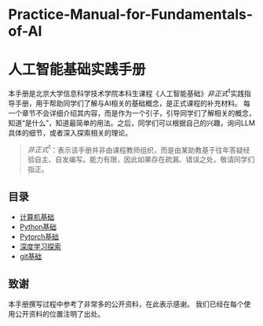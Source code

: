 # Practice-Manual-for-Fundamentals-of-AI
# 人工智能基础实践手册

本手册是北京大学信息科学技术学院本科生课程《人工智能基础》$非正式^1$实践指导手册，用于帮助同学们了解与AI相关的基础概念，是正式课程的补充材料。
每一个章节不会详细介绍其内容，而是作为一个引子，引导同学们了解相关的概念，知道“是什么”，知道最简单的用法。之后，同学们可以根据自己的兴趣，询问LLM具体的细节，或者深入探索相关的理论。

>$非正式^1$：表示该手册并非由课程教师组织，而是由某助教基于往年答疑经验自主、自发编写。能力有限，因此如果存在疏漏、错误之处，敬请同学们指正。
## 目录

- [计算机基础](第0章-计算机基础)
- [Python基础](第1章-Python基础)
- [Pytorch基础](第2章-Pytorch基础)
- [深度学习探索](第3章-深度学习探索)
- [git基础](第4章-git基础)

## 致谢

本手册撰写过程中参考了非常多的公开资料，在此表示感谢。
我们已经在每个使用公开资料的位置注明了出处。